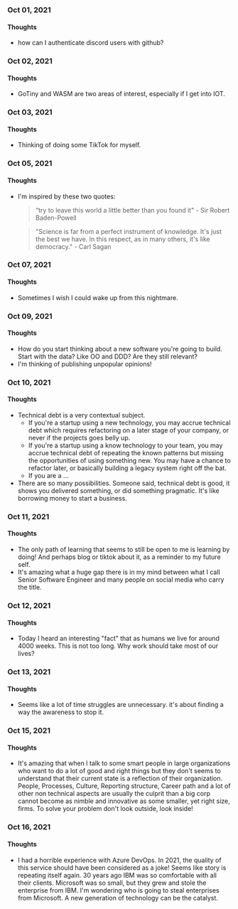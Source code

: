 ### Oct 01, 2021

#### Thoughts

- how can I authenticate discord users with github?



### Oct 02, 2021

#### Thoughts

- GoTiny and WASM are two areas of interest, especially if I get into IOT.



### Oct 03, 2021

#### Thoughts

- Thinking of doing some TikTok for myself.

  

### Oct 05, 2021

#### Thoughts

- I'm inspired by these two quotes:

  > “try to leave this world a little better than you found it" - Sir Robert Baden-Powell

  > "Science is far from a perfect instrument of knowledge. It's just the best we have. In this respect, as in many others, it's like democracy." - Carl Sagan



### Oct 07, 2021

#### Thoughts

- Sometimes I wish I could wake up from this nightmare.



### Oct 09, 2021

#### Thoughts

- How do you start thinking about a new software you're going to build. Start with the data? Like OO and DDD? Are they still relevant?
- I'm thinking of publishing unpopular opinions!



### Oct 10, 2021

#### Thoughts

- Technical debt is a very contextual subject. 
  - If you're a startup using a new technology, you may accrue technical debt which requires refactoring on a later stage of your company, or never if the projects goes belly up.
  - If you're a startup using a know technology to your team, you may accrue technical debt of repeating the known patterns but missing the opportunities of using something new. You may have a chance to refactor later, or basically building a legacy system right off the bat. 
  - If you are a ...
- There are so many possibilities. Someone said, technical debt is good, it shows you delivered something, or did something pragmatic. It's like borrowing money to start a business.

### Oct 11, 2021

#### Thoughts

- The only path of learning that seems to still be open to me is learning by doing! And perhaps blog or tiktok about it, as a reminder to my future self.
- It's amazing what a huge gap there is in my mind between what I call Senior Software Engineer and many people on social media who carry the title.

### Oct 12, 2021

#### Thoughts

- Today I heard an interesting "fact" that as humans we live for around 4000 weeks. This is not too long. Why work should take most of our lives? 

### Oct 13, 2021

#### Thoughts

- Seems like a lot of time struggles are unnecessary. it's about finding a  way the awareness to stop it.



### Oct 15, 2021

#### Thoughts

- It's amazing that when I talk to some smart people in large organizations who want to do a lot of good and right things but they don't seems to understand that their current state is a reflection of their organization. People, Processes, Culture, Reporting structure, Career path and a lot of other non technical aspects are usually the culprit than a big corp cannot become as nimble and innovative as some smaller, yet right size, firms. To solve your problem don't look outside, look inside!

### Oct 16, 2021

#### Thoughts

- I had a horrible experience with Azure DevOps. In 2021, the quality of this service should have been considered as a joke! Seems like story is repeating itself again. 30 years ago IBM was so comfortable with all their clients. Microsoft was so small, but they grew and stole the enterprise from IBM. I'm wondering who is going to steal enterprises from Microsoft. A new generation of technology can be the catalyst. 
